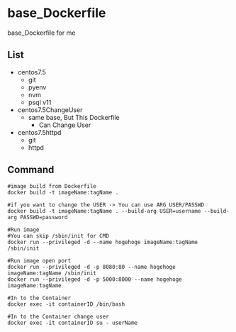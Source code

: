 # base_Dockerfile
base_Dockerfile for me

## List
- centos7.5
  - git
  - pyenv
  - nvm
  - psql v11
- centos7.5ChangeUser
  - same base, But This Dockerfile
    - Can Change User
- centos7.5httpd
  - git
  - httpd 

## Command
```
#image build from Dockerfile
docker build -t imageName:tagName .

#if you want to change the USER -> You can use ARG USER/PASSWD
docker build -t imageName:tagName . --build-arg USER=username --build-arg PASSWD=password

#Run image
#You can skip /sbin/init for CMD
docker run --privileged -d --name hogehoge imageName:tagName /sbin/init

#Run image open port
docker run --privileged -d -p 8080:80 --name hogehoge imageName:tagName /sbin/init
docker run --privileged -d -p 5000:8000 --name hogehoge imageName:tagName

#In to the Container
docker exec -it containerID /bin/bash

#In to the Container change user
docker exec -it containerID su - userName
```